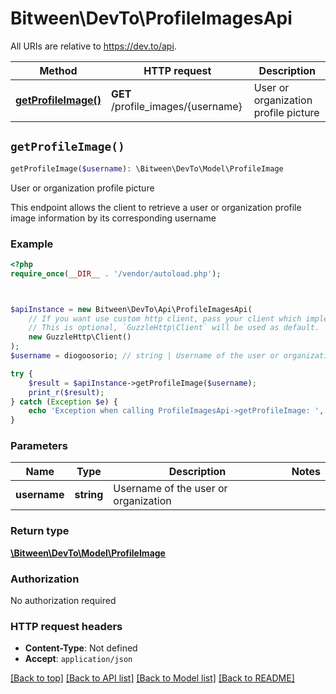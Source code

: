 # Bitween\DevTo\ProfileImagesApi

All URIs are relative to https://dev.to/api.

Method | HTTP request | Description
------------- | ------------- | -------------
[**getProfileImage()**](ProfileImagesApi.md#getProfileImage) | **GET** /profile_images/{username} | User or organization profile picture


## `getProfileImage()`

```php
getProfileImage($username): \Bitween\DevTo\Model\ProfileImage
```

User or organization profile picture

This endpoint allows the client to retrieve a user or organization profile image information by its corresponding username

### Example

```php
<?php
require_once(__DIR__ . '/vendor/autoload.php');



$apiInstance = new Bitween\DevTo\Api\ProfileImagesApi(
    // If you want use custom http client, pass your client which implements `GuzzleHttp\ClientInterface`.
    // This is optional, `GuzzleHttp\Client` will be used as default.
    new GuzzleHttp\Client()
);
$username = diogoosorio; // string | Username of the user or organization

try {
    $result = $apiInstance->getProfileImage($username);
    print_r($result);
} catch (Exception $e) {
    echo 'Exception when calling ProfileImagesApi->getProfileImage: ', $e->getMessage(), PHP_EOL;
}
```

### Parameters

Name | Type | Description  | Notes
------------- | ------------- | ------------- | -------------
 **username** | **string**| Username of the user or organization |

### Return type

[**\Bitween\DevTo\Model\ProfileImage**](../Model/ProfileImage.md)

### Authorization

No authorization required

### HTTP request headers

- **Content-Type**: Not defined
- **Accept**: `application/json`

[[Back to top]](#) [[Back to API list]](../../README.md#endpoints)
[[Back to Model list]](../../README.md#models)
[[Back to README]](../../README.md)
